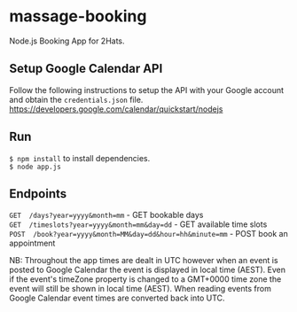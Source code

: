 # massage-booking
Node.js Booking App for 2Hats.

## Setup Google Calendar API
Follow the following instructions to setup the API with your Google account and obtain the `credentials.json` file.
https://developers.google.com/calendar/quickstart/nodejs

## Run
`$ npm install` to install dependencies.\
`$ node app.js`

## Endpoints
`GET  /days?year=yyyy&month=mm` - GET bookable days\
`GET  /timeslots?year=yyyy&month=mm&day=dd` - GET available time slots\
`POST  /book?year=yyyy&month=MM&day=dd&hour=hh&minute=mm` - POST book an appointment

NB: Throughout the app times are dealt in UTC however when an event is posted to Google Calendar the event is displayed in local time (AEST). Even if the event's timeZone property is changed to a GMT+0000 time zone the event will still be shown in local time (AEST). When reading events from Google Calendar event times are converted back into UTC.
